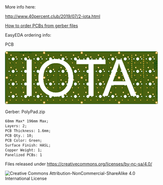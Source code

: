 More info here:

http://www.40percent.club/2019/07/2-iota.html

[How to order PCBs from gerber files](http://www.40percent.club/2017/03/ordering-pcb.html)

EasyEDA ordering info:

PCB

![iota](iota.png)

Gerber: PolyPad.zip

    68mm Max* 196mm Max;
    Layers: 2;
    PCB Thickness: 1.6mm;
    PCB Qty.: 10;
    PCB Color: Green;
    Surface Finish: HASL;
    Copper Weight: 1;
    Panelized PCBs: 1

	
	
Files released under https://creativecommons.org/licenses/by-nc-sa/4.0/

![Creative Commons Attribution-NonCommercial-ShareAlike 4.0 International License](https://i.creativecommons.org/l/by-nc-sa/4.0/88x31.png)